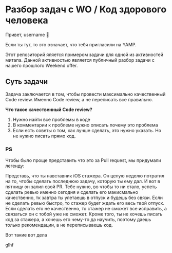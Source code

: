 # Разбор задач с WO / Код здорового человека

Привет, username 👋

Если ты тут, то это означает, что тебя пригласили на YAMP. 

Этот репозиторий яляется примером задачи для одной из активностей митапа. Данной активностью является публичный разбор задачи с нашего прошлого Weekend offer.

## Суть задачи
Задача заключается в том, чтобы провести максимально качественный Code review. Именно Code review, а не переписать все правильно.

**Что такое качественный Code review?**
1. Нужно найти все проблемы в коде
2. В комментарии к проблеме нужно описать почему это проблема
3. Если есть советы о том, как лучше сделать, это нужно указать. Но не нужно писать прямо код.

### PS
Чтобы было проще представить что это за Pull request, мы придумали легенду:

Представь, что ты навставник iOS стажера. 
Он целую неделю потратил на то, чтобы сделать последнюю задачу, которую ты ему дал. 
И вот в пятницу он залил свой PR. 
Тебе нужно, во чтобы то ни стало, успеть сделать ревью именно сегодня и сделать его макисмально качественно, тк завтра ты улетаешь в отпуск и будешь без связи.
Если не сделать ревью быстро, то стажер будет ждать его весь твой отпуск. Если сделать его не качественно, то стажер не сможет все исправить, а связаться он с тобой уже не сможет.
Кроме того, ты не хочешь писать код за стажера, а хочешь его чему-то да научить, поэтому даешь только рекомендации, а не переписываешь код.

Вот такие вот дела

glhf
